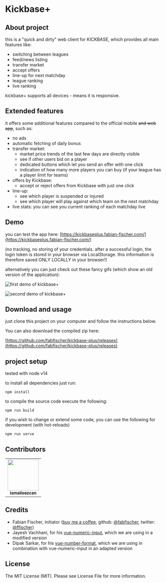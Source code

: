 # Kickbase+

## About project
this is a "quick and dirty" web client for KICKBASE, which provides all main features like:

- switching between leagues
- feed/news listing
- transfer market
- accept offers
- line-up for next matchday
- league ranking
- live ranking

kickbase+ supports all devices - means it is responsive.

## Extended features

it offers some additional features compared to the official mobile ~~and web app~~, such as:
- no ads
- automatic fetching of daily bonus
- transfer market:
	- market price trends of the last few days are directly visible
	- see if other users bid on a player
	- dedicated buttons which let you send an offer with one click
	- indication of how many more players you can buy (if your league has a player limit for teams)
- offers by Kickbase:
	- accept or reject offers from Kickbase with just one click
- line-up:
	- see which player is suspended or injured
	- see which player will play against which team on the next matchday
- live stats: you can see you current ranking of each matchday live

## Demo
you can test the app here: [https://kickbaseplus.fabian-fischer.com/](https://kickbaseplus.fabian-fischer.com/)

(no tracking, no storing of your credentials. after a successful login, the login token is stored in your browser via LocalStorage. this information is therefore saved ONLY LOCALLY in your browser!)

alternatively you can just check out these fancy gifs (which show an old version of the application):

![first demo of kickbase+](https://dev.fabian-fischer.com/github/kickbase+/demo-1.gif "first demo of kickbase+")


![second demo of kickbase+](https://dev.fabian-fischer.com/github/kickbase+/demo-2.gif "second demo of kickbase+")

## Download and usage
just clone this project on your computer and follow the instructions below. 

You can also download the compiled zip here:

[https://github.com/fabfischer/kickbase-plus/releases](https://github.com/fabfischer/kickbase-plus/releases)


## project setup
tested with node v14


to install all dependencies just run:

```
npm install
```

to compile the source code execute the following:
 
```
npm run build
```

if you wish to change or extend some code, you can use the following for development (with hot-reloads)

```
npm run serve
```

## Contributors

<!-- ALL-CONTRIBUTORS-LIST:START - Do not remove or modify this section -->
<!-- prettier-ignore-start -->
<!-- markdownlint-disable -->
<table>
  <tbody>
    <tr>
      <td align="center"><a href="https://github.com/ismailoezcan"><img src="https://avatars.githubusercontent.com/u/32710563?v=4" width="100px;" alt=""/><br /><sub><b>ismailoezcan</b></sub></a></td>
    </tr>
  </tbody>
</table>

<!-- markdownlint-restore -->
<!-- prettier-ignore-end -->

<!-- ALL-CONTRIBUTORS-LIST:END -->

## Credits

- Fabian Fischer, initiator ([buy me a coffee](https://www.buymeacoffee.com/ffischer),
  github: [@fabfischer](https://github.com/fabfischer), twitter: [@ffischer](https://twitter.com/ffischer))
- Jayesh Vachhani, for his [vue-numeric-input](https://github.com/JayeshLab/vue-numeric-input), which we are using in a
  modified version
- Dipak Sarkar, for his [vue-number-format](https://github.com/coders-tm/vue-number-format/tree/vue2.0), which we are using in combination with
  vue-numeric-input in an adapted version

## License

The MIT License (MIT). Please see License File for more information.
